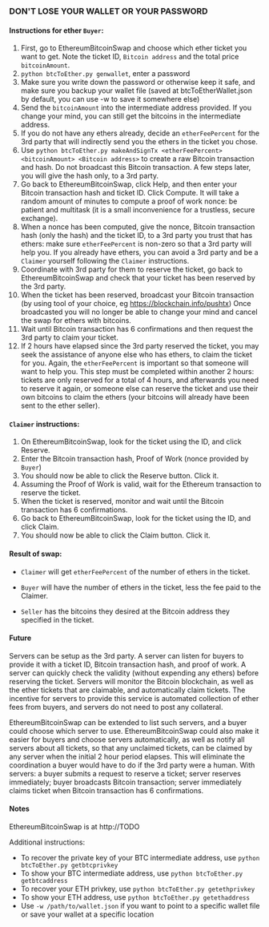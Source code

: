 ### DON'T LOSE YOUR WALLET OR YOUR PASSWORD

#### Instructions for ether `Buyer`:

1. First, go to EthereumBitcoinSwap and choose which ether ticket you want to get.  Note the ticket ID, `Bitcoin address` and the total price `bitcoinAmount`.
1. `python btcToEther.py genwallet`, enter a password
1. Make sure you write down the password or otherwise keep it safe, and make sure you backup your wallet file (saved at btcToEtherWallet.json by default, you can use -w to save it somewhere else)
1. Send the `bitcoinAmount` into the intermediate address provided.  If you
change your mind, you can still get the bitcoins in the intermediate address.
1. If you do not have any ethers already, decide an `etherFeePercent` for the
3rd party that will indirectly send you the ethers in the ticket you chose.
1. Use `python btcToEther.py makeAndSignTx <etherFeePercent> <bitcoinAmount> <Bitcoin address>` to create a raw Bitcoin transaction and hash.  Do not broadcast this
Bitcoin transaction.  A few steps later, you will give the hash only, to a 3rd
party.
1. Go back to EthereumBitcoinSwap, click Help, and then enter your Bitcoin
transaction hash and ticket ID.  Click Compute.  It will take a random amount
of minutes to compute a proof of work nonce: be patient and multitask (it is
a small inconvenience for a trustless, secure exchange).
1. When a nonce has been computed, give the nonce, Bitcoin transaction hash
(only the hash) and the ticket ID, to a 3rd party you trust that has ethers:
make sure `etherFeePercent` is non-zero so that a 3rd party will help you.
If you already have ethers, you can avoid a 3rd party and be a `Claimer` yourself following the `Claimer` instructions.
1. Coordinate with 3rd party for them to reserve the ticket, go back to EthereumBitcoinSwap and check that your ticket has been reserved by the 3rd
party.
1. When the ticket has been reserved, broadcast your Bitcoin transaction (by
using tool of your choice, eg https://blockchain.info/pushtx)
Once broadcasted you will no longer be able to change your mind and cancel
the swap for ethers with bitcoins.
1. Wait until Bitcoin transaction has 6 confirmations and then request the 3rd
party to claim your ticket.
1. If 2 hours have elapsed since the 3rd party reserved the ticket, you may
seek the assistance of anyone else who has ethers, to claim the ticket for you.
Again, the `etherFeePercent` is important so that someone will want to help
you.  This step must be completed within another 2 hours: tickets are only
reserved for a total of 4 hours, and afterwards you need to reserve it again,
or someone else can reserve the ticket and use their own bitcoins to claim
the ethers (your bitcoins will already have been sent to the ether seller).

#### `Claimer` instructions:

1. On EthereumBitcoinSwap, look for the ticket using the ID, and click Reserve.
1. Enter the Bitcoin transaction hash, Proof of Work (nonce provided by `Buyer`)
1. You should now be able to click the Reserve button.  Click it.
1. Assuming the Proof of Work is valid, wait for the Ethereum transaction to
reserve the ticket.
1. When the ticket is reserved, monitor and wait until the Bitcoin transaction
has 6 confirmations.
1. Go back to EthereumBitcoinSwap, look for the ticket using the ID, and click
Claim.
1. You should now be able to click the Claim button.  Click it.


#### Result of swap:

* `Claimer` will get `etherFeePercent` of the number of ethers in the ticket.

* `Buyer` will have the number of ethers in the ticket, less the fee paid to the Claimer.

* `Seller` has the bitcoins they desired at the Bitcoin address they specified
in the ticket.


#### Future

Servers can be setup as the 3rd party.  A server can listen for buyers to
provide it with a ticket ID, Bitcoin transaction hash, and proof of work.
A server can quickly check the validity (without expending any ethers) before
reserving the ticket. Servers will monitor the Bitcoin blockchain, as well as
the ether tickets that are claimable, and automatically claim tickets. The
incentive for servers to provide this service is automated collection of ether
fees from buyers, and servers do not need to post any collateral.

EthereumBitcoinSwap can be extended to list such servers, and a buyer could
choose which server to use.  EthereumBitcoinSwap could also make it easier
for buyers and choose servers automatically, as well as notify all servers
about all tickets, so that any unclaimed tickets, can be claimed by any
server when the initial 2 hour period elapses.  This will eliminate the
coordination a buyer would have to do if the 3rd party were a human.  With servers:
a buyer submits a request to reserve a ticket; server reserves immediately;
buyer broadcasts Bitcoin transaction; server immediately claims ticket
when Bitcoin transaction has 6 confirmations.


#### Notes

EthereumBitcoinSwap is at http://TODO


Additional instructions:

* To recover the private key of your BTC intermediate address, use `python btcToEther.py getbtcprivkey`
* To show your BTC intermediate address, use `python btcToEther.py getbtcaddress`
* To recover your ETH privkey, use `python btcToEther.py getethprivkey`
* To show your ETH address, use `python btcToEther.py getethaddress`
* Use `-w /path/to/wallet.json` if you want to point to a specific wallet file or save your wallet at a specific location
